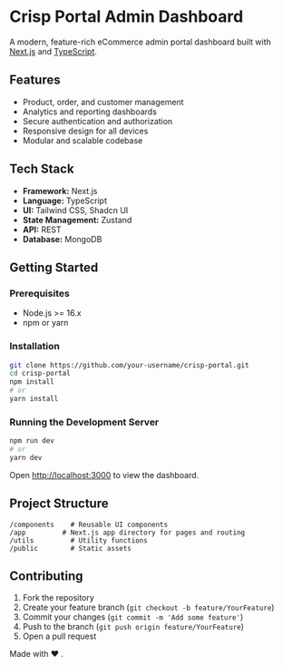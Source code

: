 # Crisp Portal Admin Dashboard

A modern, feature-rich eCommerce admin portal dashboard built with [Next.js](https://nextjs.org/) and [TypeScript](https://www.typescriptlang.org/).

## Features

- Product, order, and customer management
- Analytics and reporting dashboards
- Secure authentication and authorization
- Responsive design for all devices
- Modular and scalable codebase

## Tech Stack

- **Framework:** Next.js
- **Language:** TypeScript
- **UI:** Tailwind CSS, Shadcn UI
- **State Management:** Zustand
- **API:** REST
- **Database:** MongoDB


## Getting Started

### Prerequisites

- Node.js >= 16.x
- npm or yarn

### Installation

```bash
git clone https://github.com/your-username/crisp-portal.git
cd crisp-portal
npm install
# or
yarn install
```

### Running the Development Server

```bash
npm run dev
# or
yarn dev
```

Open [http://localhost:3000](http://localhost:3000) to view the dashboard.

## Project Structure

```
/components    # Reusable UI components
/app         # Next.js app directory for pages and routing
/utils         # Utility functions
/public        # Static assets
```

## Contributing

1. Fork the repository
2. Create your feature branch (`git checkout -b feature/YourFeature`)
3. Commit your changes (`git commit -m 'Add some feature'`)
4. Push to the branch (`git push origin feature/YourFeature`)
5. Open a pull request


Made with ❤️ .
